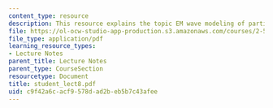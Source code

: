 ```yaml
---
content_type: resource
description: This resource explains the topic EM wave modeling of particles.
file: https://ol-ocw-studio-app-production.s3.amazonaws.com/courses/2-58j-radiative-transfer-spring-2006/c9f42a6cacf9578dad2beb5b7c43afee_student_lect8.pdf
file_type: application/pdf
learning_resource_types:
- Lecture Notes
parent_title: Lecture Notes
parent_type: CourseSection
resourcetype: Document
title: student_lect8.pdf
uid: c9f42a6c-acf9-578d-ad2b-eb5b7c43afee
---
```

